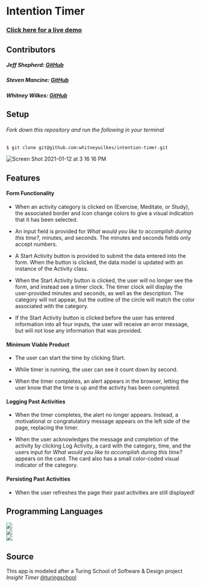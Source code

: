 # **Intention Timer**


### [Click here for a live demo](https://whitneywilkes.github.io/intention-timer)

## Contributors
##### Jeff Shepherd: [GitHub](https://github.com/JeffShepherd)

##### Steven Mancine: [GitHub](https://github.com/itsnameissteven)

##### Whitney Wilkes: [GitHub](https://github.com/whitneywilkes)


## Setup

###### *Fork down this repository and run the following in your terminal*
```
$ git clone git@github.com:whitneywilkes/intention-timer.git
```

![Screen Shot 2021-01-12 at 3 16 16 PM](https://user-images.githubusercontent.com/66529559/104384543-e2dcc180-54ee-11eb-97d7-194a51e17400.png)

## Features

#### Form Functionality
  - When an activity category is clicked on (Exercise, Meditate, or Study), the associated border and icon change colors to give a visual indication that it has been selected.

  - An input field is provided for *What would you like to accomplish during this time?*, minutes, and seconds. The minutes and seconds fields only accept numbers.

  - A Start Activity button is provided to submit the data entered into the form. When the button is clicked, the data model is updated with an instance of the Activity class.

  - When the Start Activity button is clicked, the user will no longer see the form, and instead see a timer clock. The timer clock will display the user-provided minutes and seconds, as well as the description. The category will not appear, but the outline of the circle will match the color associated with the category.

  - If the Start Activity button is clicked before the user has entered information into all four inputs, the user will receive an error message, but will not lose any information that was provided.

#### Minimum Viable Product
  - The user can start the time by clicking Start.

  - While timer is running, the user can see it count down by second.

  - When the timer completes, an alert appears in the browser, letting the user know that the time is up and the activity has been completed.

#### Logging Past Activities
  - When the timer completes, the alert no longer appears. Instead, a motivational or congratulatory message appears on the left side of the page, replacing the timer.

  - When the user acknowledges the message and completion of the activity by clicking Log Activity, a card with the category, time, and the users input for *What would you like to accomplish during this time?* appears on the card. The card also has a small color-coded visual indicator of the category.

#### Persisting Past Activities
  - When the user refreshes the page their past activities are still displayed!


## Programming Languages
 <img src="https://img.shields.io/badge/javascript%20-%23323330.svg?&style=for-the-badge&logo=javascript&logoColor=%23F7DF1E"/><br>
 <img src="https://img.shields.io/badge/css3%20-%231572B6.svg?&style=for-the-badge&logo=css3&logoColor=white"/><br>
 <img src="https://img.shields.io/badge/html5%20-%23E34F26.svg?&style=for-the-badge&logo=html5&logoColor=white"/>

 ## Source
 This app is modeled after a Turing School of Software & Design project *Insight Timer*
  [@turingschool](https://github.com/turingschool)
